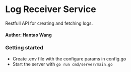# Log Receiver Service

Restfull API for creating and fetching logs.

#### Author: Hantao Wang

### Getting started
- Create .env file with the configure params in config.go
- Start the server with `go run cmd/server/main.go`
